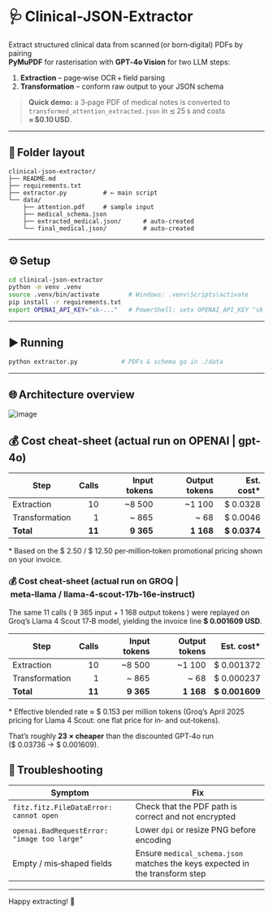 # 🩺 Clinical‑JSON‑Extractor

Extract structured clinical data from scanned (or born‑digital) PDFs by pairing  
**PyMuPDF** for rasterisation with **GPT‑4o Vision** for two LLM steps:

1. **Extraction** – page‑wise OCR + field parsing  
2. **Transformation** – conform raw output to your JSON schema

> **Quick demo:** a 3‑page PDF of medical notes is converted to  
> `transformed_attention_extracted.json` in ≲ 25 s and costs **≈ $0.10 USD**.

---

## 📂 Folder layout

```
clinical-json-extractor/
├── README.md
├── requirements.txt
├── extractor.py          # ← main script
└── data/
    ├── attention.pdf     # sample input
    ├── medical_schema.json
    ├── extracted_medical.json/      # auto‑created
    └── final_medical.json/          # auto‑created
```

---

## ⚙️ Setup

```bash
cd clinical-json-extractor
python -m venv .venv
source .venv/bin/activate        # Windows: .venv\Scripts\activate
pip install -r requirements.txt
export OPENAI_API_KEY="sk-..."   # PowerShell: setx OPENAI_API_KEY "sk-..."
```

---

## ▶️ Running

```bash
python extractor.py            # PDFs & schema go in ./data
```

---

## 🌐 Architecture overview

![image](https://github.com/user-attachments/assets/e4196496-7416-46a9-b759-64297993d1f1)


## 💰 Cost cheat‑sheet (actual run on **OPENAI | gpt-4o**)

| Step            | Calls | Input tokens | Output tokens | Est. cost* |
|-----------------|------:|-------------:|--------------:|-----------:|
| Extraction      | 10    | ~8 500       | ~1 100        | \$ 0.0328 |
| Transformation  | 1     | ~ 865        | ~ 68          | \$ 0.0046 |
| **Total**       | **11**| **9 365**    | **1 168**     | **\$ 0.0374** |

\* Based on the \$ 2.50 / \$ 12.50 per‑million‑token promotional pricing shown on your invoice.

### 💰 Cost cheat‑sheet (actual run on **GROQ | meta‑llama / llama‑4‑scout‑17b‑16e‑instruct**)

The same 11 calls ( 9 365 input + 1 168 output tokens ) were replayed on Groq’s
Llama 4 Scout 17‑B model, yielding the invoice line **$ 0.001609 USD**.

| Step            | Calls | Input tokens | Output tokens | Est. cost* |
|-----------------|------:|-------------:|--------------:|-----------:|
| Extraction      | 10    | ~8 500       | ~1 100        | \$ 0.001372 |
| Transformation  | 1     | ~ 865        | ~ 68          | \$ 0.000237 |
| **Total**       | **11**| **9 365**    | **1 168**     | **\$ 0.001609** |

\* Effective blended rate ≈ \$ 0.153 per million tokens (Groq’s April 2025
pricing for Llama 4 Scout: one flat price for in‑ and out‑tokens).

That’s roughly **23 × cheaper** than the discounted GPT‑4o run
(\$ 0.03736 → \$ 0.001609).

## 🔧 Troubleshooting

| Symptom | Fix |
|---------|-----|
| `fitz.fitz.FileDataError: cannot open` | Check that the PDF path is correct and not encrypted |
| `openai.BadRequestError: "image too large"` | Lower `dpi` or resize PNG before encoding |
| Empty / mis‑shaped fields | Ensure `medical_schema.json` matches the keys expected in the transform step |

---
Happy extracting! 🚀
